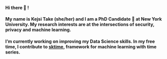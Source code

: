 #### Hi there 👋 !
#### My name is Kejsi Take (she/her) and I am a PhD Candidate 🔭 at New York University. My research interests are at the intersections of security, privacy and machine learning.

<!--
**kejsitake/kejsitake** is a ✨ _special_ ✨ repository because its `README.md` (this file) appears on your GitHub profile.

Here are some ideas to get you started:

- 🔭 I’m currently working on ...
- 🌱 I’m currently learning ...
- 👯 I’m looking to collaborate on ...
- 🤔 I’m looking for help with ...
- 💬 Ask me about ...
- 📫 How to reach me: ...
- 😄 Pronouns: ...
- ⚡ Fun fact: ...
-->

#### I’m currently working on improving my Data Science skills. In my free time, I contribute to [sktime](https://github.com/alan-turing-institute/sktime), framework for machine learning with time series.
